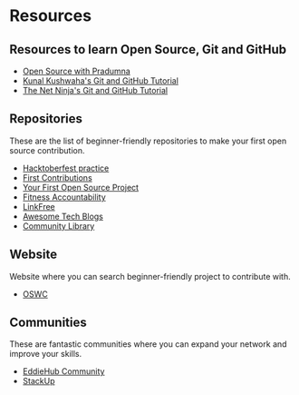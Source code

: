 # Resources 

## Resources to learn Open Source, Git and GitHub
- [Open Source with Pradumna](https://github.com/Pradumnasaraf/open-source-with-pradumna)
- [Kunal Kushwaha's Git and GitHub Tutorial](https://youtu.be/apGV9Kg7ics)
- [The Net Ninja's Git and GitHub Tutorial](https://youtube.com/playlist?list=PL4cUxeGkcC9goXbgTDQ0n_4TBzOO0ocPR)

## Repositories 
These are the list of beginner-friendly repositories to make your first open source contribution.

- [Hacktoberfest practice](https://github.com/EddieHubCommunity/hacktoberfest-practice)
- [First Contributions](https://github.com/firstcontributions/first-contributions)
- [Your First Open Source Project](https://github.com/Your-First-Open-Source-Project/Your-First-Open-Source-Project)
- [Fitness Accountability](https://github.com/FitDevs-withKat/Fitness-Accountability)
- [LinkFree](https://github.com/EddieHubCommunity/LinkFree)
- [Awesome Tech Blogs](https://github.com/markodenic/awesome-tech-blogs)
- [Community Library](https://github.com/cnu1812/Community-Library)

## Website
Website where you can search beginner-friendly project to contribute with. 

- [OSWC](https://www.oswc.is/search-projects)

## Communities 
These are fantastic communities where you can expand your network and improve your skills.

- [EddieHub Community](https://github.com/EddieHubCommunity)
- [StackUp](https://discord.gg/3x3h2z6A63)